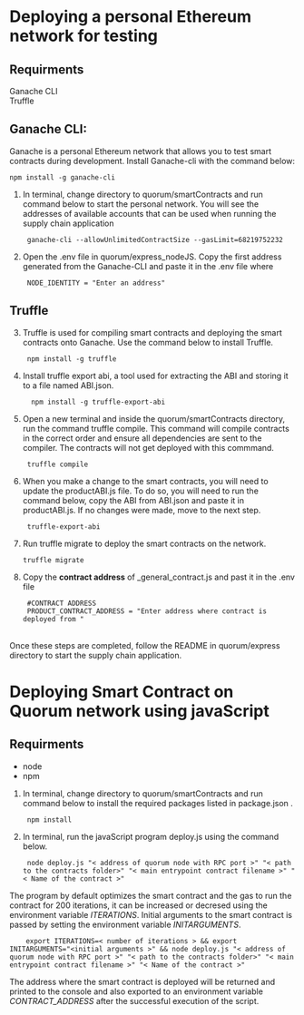 # Deploying a personal Ethereum network for testing

## Requirments 
Ganache CLI<br>
Truffle<br>

## Ganache CLI:
Ganache is a personal Ethereum network that allows you to test smart contracts during development. Install Ganache-cli with the command below:<br>

`npm install -g ganache-cli`

1. In terminal, change directory to quorum/smartContracts and run command below to start the personal network. You will see the addresses of available accounts that can be used when running the supply chain application <br>

        ganache-cli --allowUnlimitedContractSize --gasLimit=68219752232 



2. Open the .env file in quorum/express_nodeJS. Copy the first address generated from the Ganache-CLI and paste it in the .env file where 

        NODE_IDENTITY = "Enter an address"


## Truffle
3. Truffle is used for compiling smart contracts and deploying the smart contracts onto Ganache. Use the command below to install Truffle. <br>

        npm install -g truffle


4. Install truffle export abi, a tool used for extracting the ABI and storing it to a file named ABI.json. 

         npm install -g truffle-export-abi

5. Open a new terminal and inside the quorum/smartContracts directory, run the command truffle compile. This command will compile contracts in the correct order and ensure all dependencies are sent to the compiler. The contracts will not get deployed with this commmand. 
        
        truffle compile 

6. When you make a change to the smart contracts, you will need to update the productABI.js file. To do so, you will need to run the command below, copy the ABI from ABI.json and paste it in productABI.js. If no changes were made, move to the next step.

        truffle-export-abi

7.  Run truffle migrate to deploy the smart contracts on the network. 
        
        truffle migrate

8. Copy the **contract address** of _general_contract.js and past it in the .env file

        #CONTRACT ADDRESS
        PRODUCT_CONTRACT_ADDRESS = "Enter address where contract is deployed from "

<br> Once these steps are completed, follow the README in quorum/express directory to start the supply chain application.

# Deploying Smart Contract on Quorum network using javaScript

## Requirments 
- node<br>
- npm<br>


1. In terminal, change directory to quorum/smartContracts and run command below to install the required packages listed in package.json .<br>

        npm install 

2. In terminal, run the javaScript program deploy.js using the command below.<br>

        node deploy.js "< address of quorum node with RPC port >" "< path to the contracts folder>" "< main entrypoint contract filename >" "< Name of the contract >"

 The program by default optimizes the smart contract and the gas to run the contract for 200 iterations, it can be increased or decresed using the environment variable *ITERATIONS*. Initial arguments to the smart contract is passed by setting the environment variable *INITARGUMENTS*.<br>

        export ITERATIONS=< number of iterations > && export INITARGUMENTS="<initial arguments >" && node deploy.js "< address of quorum node with RPC port >" "< path to the contracts folder>" "< main entrypoint contract filename >" "< Name of the contract >"

The address where the smart contract is deployed will be returned and printed to the console and also exported to an environment variable *CONTRACT_ADDRESS* after the successful execution of the script.

